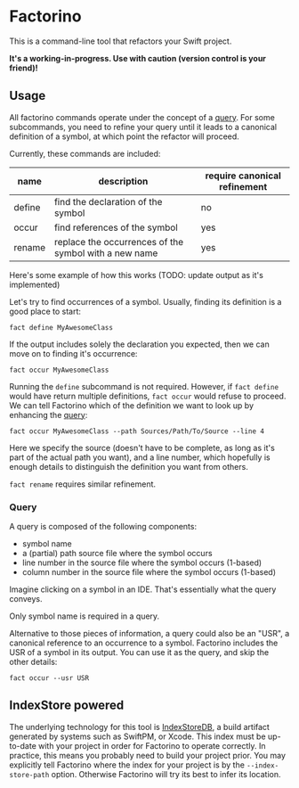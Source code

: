 # Factorino

This is a command-line tool that refactors your Swift project.

**It's a working-in-progress. Use with caution (version control is your
friend)!**

## Usage

All factorino commands operate under the concept of a [query](#query). For some
subcommands, you need to refine your query until it leads to a canonical
definition of a symbol, at which point the refactor will proceed.

Currently, these commands are included:

| name   | description                                           | require canonical refinement |
| ------ | ----------------------------------------------------- | ---------------------------- |
| define | find the declaration of the symbol                    | no                           |
| occur  | find references of the symbol                         | yes                          |
| rename | replace the occurrences of the symbol with a new name | yes                          |

Here's some example of how this works (TODO: update output as it's implemented)

Let's try to find occurrences of a symbol. Usually, finding its definition is
a good place to start:

```
fact define MyAwesomeClass
```

If the output includes solely the declaration you expected, then we can move on
to finding it's occurrence:

```
fact occur MyAwesomeClass
```

Running the `define` subcommand is not required. However, if `fact define` would
have return multiple definitions, `fact occur` would refuse to proceed. We can
tell Factorino which of the definition we want to look up by enhancing the
[query](#query):

```
fact occur MyAwesomeClass --path Sources/Path/To/Source --line 4
```

Here we specify the source (doesn't have to be complete, as long as it's part of
the actual path you want), and a line number, which hopefully is enough details
to distinguish the definition you want from others.

`fact rename` requires similar refinement.


### Query

A query is composed of the following components:

- symbol name
- a (partial) path source file where the symbol occurs
- line number in the source file where the symbol occurs (1-based)
- column number in the source file where the symbol occurs (1-based)

Imagine clicking on a symbol in an IDE. That's essentially what the query
conveys.

Only symbol name is required in a query.

Alternative to those pieces of information, a query could also be an "USR", a
canonical reference to an occurrence to a symbol. Factorino includes the USR
of a symbol in its output. You can use it as the query, and skip the other
details:

```
fact occur --usr USR
```

## IndexStore powered

The underlying technology for this tool is [IndexStoreDB][], a build artifact
generated by systems such as SwiftPM, or Xcode. This index must be up-to-date
with your project in order for Factorino to operate correctly. In practice, this
means you probably need to build your project prior. You may explicitly tell
Factorino where the index for your project is by the `--index-store-path`
option. Otherwise Factorino will try its best to infer its location.

[IndexStoreDB]: https://github.com/apple/indexstore-db
